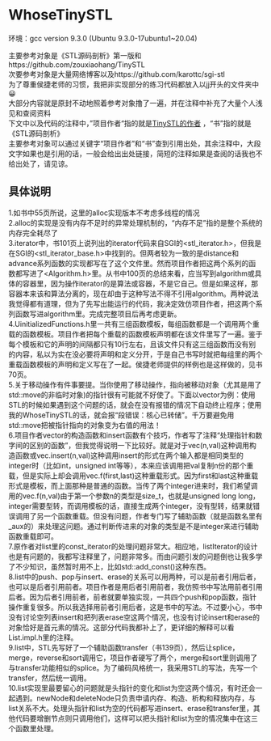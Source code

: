 # WhoseTinySTL
环境：gcc version 9.3.0 (Ubuntu 9.3.0-17ubuntu1~20.04) <br>

主要参考对象是《STL源码剖析》第一版和https://github.com/zouxiaohang/TinySTL <br>
次要参考对象是大量网络博客以及https://github.com/karottc/sgi-stl <br>
为了尊重侯捷老师的习惯，我把非实现部分的练习代码都放入以jj开头的文件夹中😀 <br>
大部分内容就是原封不动地照着参考对象撸了一遍，并在注释中补充了大量个人浅见和查阅资料 <br>
下文中以及代码的注释中，”项目作者“指的就是[TinySTL的作者](https://github.com/zouxiaohang) ，“书”指的就是《STL源码剖析》 <br>
主要参考对象可以通过关键字“项目作者”和“书”查到引用出处，其余注释中，大段文字如果也是引用的话，一般会给出出处链接，简短的注释如果是查阅的话我也不给出处了，请见谅。 <br>

## 具体说明
1.如书中55页所说，这里的alloc实现版本不考虑多线程的情况 <br>
2.alloc的实现是没有内存不足时的异常处理机制的，“内存不足”指的是整个系统的内存完全耗尽了 <br>
3.iterator中，书101页上说列出的iterator代码来自SGI的<stl_iterator.h>，但我是在SGI的<stl_iterator_base.h>中找到的。但两者较为一致的是distance和advance系列函数的实现都写在了这个文件里。然而项目作者把这两个系列的函数都写进了<Algorithm.h>里。从书中100页的总结来看，应当写到algorithm或具体的容器里，因为操作iterator的是算法或容器，不是它自己。但是如果这样，那容器本来该和算法分离的，现在却由于这种写法不得不引用algorithm。两种说法我觉得都有道理，但为了先写出能运行的代码，我决定效仿项目作者，把这两个系列函数写进algorithm里。完成完整项目后再考虑更新。 <br>
4.UinitializedFunctions.h里一共有三组函数模板，每组函数都是一个调用两个重载的函数模板。项目作者把每个重载的函数模板声明都在该文件里写了一遍。鉴于每个模板和它的声明的间隔都只有10行左右，且该文件只有这三组函数而没有别的内容，私以为实在没必要将声明和定义分开，于是自己书写时就把每组里的两个重载函数模板的声明和定义写在了一起。侯捷老师提供的样例也是这样做的，见书70页。 <br>
5.关于移动操作有件事要提。当你使用了移动操作，指向被移动对象（尤其是用了std::move的非临时对象)的指针很有可能就不好使了。下面以vector为例：使用STL的时候如果遇到这个问题的话，就会在没有报错的情况下自动终止程序；使用我的WhoseTinySTL的话，就会报“段错误：核心已转储”。千万要避免用std::move把被指针指向的对象变为右值的用法！ <br>
6.项目作者vector的构造函数和insert函数有个技巧，作者写了注释“处理指针和数字间的区别的函数”，但我觉得说明一下比较好。就是对于vec(n,val)这种调用构造函数或vec.insert(n,val)这种调用insert的形式在两个输入都是相同类型的integer时（比如int，unsigned int等等），本来应该调用把val复制n份的那个重载，但是实际上却会调用vec.f(first,last)这种重载形式。因为first和last这种重载形式是模板，而上面那种是普通的函数。当传了两个integer进来时，我们希望调用的vec.f(n,val)由于第一个参数n的类型是size_t，也就是unsigned long long，integer需要型转，而调用模板的话，直接生成两个integer，没有型转，结果就错误调用了另一个函数重载。但没有问题，作者专门写了辅助函数（就是函数名里有_aux的）来处理这问题。通过判断传进来的对象的类型是不是integer来进行辅助函数重载即可。 <br>
7.原作者对list里的const_iterator的处理问题非常大。相应地，listIterator的设计也是有问题的，我都写注释里了，问题非常多。而由问题引发的问题倒也让我多学了不少知识，虽然暂时用不上，比如std::add_const<T>()这种东西。 <br>
8.list中的push、pop与insert、erase的关系可以用两种，可以是前者引用后者，也可以是后者引用前者。项目作者是用后者引用前者，我仿照书中写法用前者引用后者。因为后者引用前者，前者就要单独实现，一共四个push和pop函数，指针操作重复很多。所以我选择用前者引用后者，这是书中的写法。不过要小心，书中没有讨论空列表insert和把列表erase空这两个情况，也没有讨论insert和erase的对象恰好是首元素的情况。这部分代码我都补上了，更详细的解释可以看List.impl.h里的注释。 <br>
9.list中，STL先写好了一个辅助函数transfer（书139页），然后让splice，merge，reverse和sort调用它，项目作者硬写了两个，merge和sort里则调用了与transfer功能相似的splice。为了编码风格统一，我采用STL的写法，先写一个transfer，然后统一调用。 <br>
10.list实现里最要留心的问题就是头指针的变化和list为空这两个情况，有时还会一起遇到。newNode和deleteNode只负责申请内存、构造、析构和释放内存，与list关系不大。处理头指针和list为空的代码都写进insert、erase和transfer里，其他代码要增删节点则只调用他们，这样可以把头指针和list为空的情况集中在这三个函数里处理。
